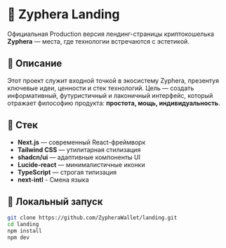 # 🌌 Zyphera Landing

Официальная Production версия лендинг-страницы криптокошелька **Zyphera** — места, где технологии встречаются с эстетикой.

## 🚀 Описание

Этот проект служит входной точкой в экосистему Zyphera, презентуя ключевые идеи, ценности и стек технологий. Цель — создать информативный, футуристичный и лаконичный интерфейс, который отражает философию продукта: **простота, мощь, индивидуальность**.

## 🧱 Стек

- **Next.js** — современный React-фреймворк
- **Tailwind CSS** — утилитарная стилизация
- **shadcn/ui** — адаптивные компоненты UI
- **Lucide-react** — минималистичные иконки
- **TypeScript** — строгая типизация
- **next-intl** - Смена языка

## 🧪 Локальный запуск

```bash
git clone https://github.com/ZypheraWallet/landing.git
cd landing
npm install
npm dev
```